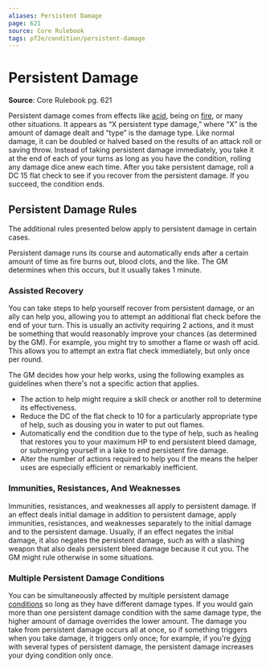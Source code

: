 ```yaml
---
aliases: Persistent Damage
page: 621
source: Core Rulebook
tags: pf2e/condition/persistent-damage
---
```


# Persistent Damage

**Source**: Core Rulebook pg. 621

Persistent damage comes from effects like [acid](../Traits/Acid.md), being on [fire](../Traits/Fire.md), or many other situations. It appears as “X persistent type damage,” where “X” is the amount of damage dealt and “type” is the damage type. Like normal damage, it can be doubled or halved based on the results of an attack roll or saving throw. Instead of taking persistent damage immediately, you take it at the end of each of your turns as long as you have the condition, rolling any damage dice anew each time. After you take persistent damage, roll a DC 15 flat check to see if you recover from the persistent damage. If you succeed, the condition ends.

## Persistent Damage Rules

The additional rules presented below apply to persistent damage in certain cases.

Persistent damage runs its course and automatically ends after a certain amount of time as fire burns out, blood clots, and the like. The GM determines when this occurs, but it usually takes 1 minute.

### Assisted Recovery

You can take steps to help yourself recover from persistent damage, or an ally can help you, allowing you to attempt an additional flat check before the end of your turn. This is usually an activity requiring 2 actions, and it must be something that would reasonably improve your chances (as determined by the GM). For example, you might try to smother a flame or wash off acid. This allows you to attempt an extra flat check immediately, but only once per round.

The GM decides how your help works, using the following examples as guidelines when there's not a specific action that applies.

- The action to help might require a skill check or another roll to determine its effectiveness.
- Reduce the DC of the flat check to 10 for a particularly appropriate type of help, such as dousing you in water to put out flames.
- Automatically end the condition due to the type of help, such as healing that restores you to your maximum HP to end persistent bleed damage, or submerging yourself in a lake to end persistent fire damage.
- Alter the number of actions required to help you if the means the helper uses are especially efficient or remarkably inefficient.

### Immunities, Resistances, And Weaknesses

Immunities, resistances, and weaknesses all apply to persistent damage. If an effect deals initial damage in addition to persistent damage, apply immunities, resistances, and weaknesses separately to the initial damage and to the persistent damage. Usually, if an effect negates the initial damage, it also negates the persistent damage, such as with a slashing weapon that also deals persistent bleed damage because it cut you. The GM might rule otherwise in some situations.

### Multiple Persistent Damage Conditions

You can be simultaneously affected by multiple persistent damage [conditions](Conditions.md) so long as they have different damage types. If you would gain more than one persistent damage condition with the same damage type, the higher amount of damage overrides the lower amount. The damage you take from persistent damage occurs all at once, so if something triggers when you take damage, it triggers only once; for example, if you're [dying](Dying.md) with several types of persistent damage, the persistent damage increases your dying condition only once.
